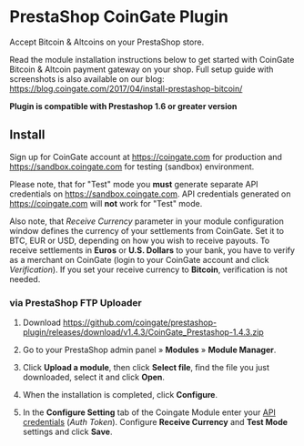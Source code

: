 # PrestaShop CoinGate Plugin

Accept Bitcoin & Altcoins on your PrestaShop store.

Read the module installation instructions below to get started with CoinGate Bitcoin & Altcoin payment gateway on your shop.
Full setup guide with screenshots is also available on our blog: <https://blog.coingate.com/2017/04/install-prestashop-bitcoin/>

**Plugin is compatible with Prestashop 1.6 or greater version**

## Install

Sign up for CoinGate account at <https://coingate.com> for production and <https://sandbox.coingate.com> for testing (sandbox) environment.

Please note, that for "Test" mode you **must** generate separate API credentials on <https://sandbox.coingate.com>. API credentials generated on <https://coingate.com> will **not** work for "Test" mode.

Also note, that *Receive Currency* parameter in your module configuration window defines the currency of your settlements from CoinGate. Set it to BTC, EUR or USD, depending on how you wish to receive payouts. To receive settlements in **Euros** or **U.S. Dollars** to your bank, you have to verify as a merchant on CoinGate (login to your CoinGate account and click *Verification*). If you set your receive currency to **Bitcoin**, verification is not needed.

### via PrestaShop FTP Uploader

1. Download <https://github.com/coingate/prestashop-plugin/releases/download/v1.4.3/CoinGate_Prestashop-1.4.3.zip>

2. Go to your PrestaShop admin panel » **Modules** » **Module Manager**.

3. Click **Upload a module**, then click **Select file**, find the file you just downloaded, select it and click **Open**.

4. When the installation is completed, click **Configure**.

4. In the **Configure Setting** tab of the Coingate Module enter your [API credentials](https://support.coingate.com/en/42/how-can-i-create-coingate-api-credentials) (*Auth Token*). Configure **Receive Currency** and **Test Mode** settings and click **Save**.
